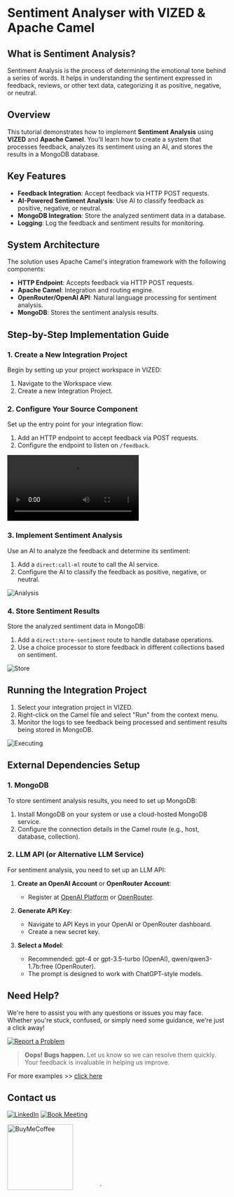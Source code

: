 # Sentiment Analyser with VIZED & Apache Camel

## What is Sentiment Analysis?

Sentiment Analysis is the process of determining the emotional tone behind a series of words. It helps in understanding the sentiment expressed in feedback, reviews, or other text data, categorizing it as positive, negative, or neutral.

## Overview

This tutorial demonstrates how to implement **Sentiment Analysis** using **VIZED** and **Apache Camel**. You'll learn how to create a system that processes feedback, analyzes its sentiment using an AI, and stores the results in a MongoDB database.

## Key Features

- **Feedback Integration**: Accept feedback via HTTP POST requests.
- **AI-Powered Sentiment Analysis**: Use AI to classify feedback as positive, negative, or neutral.
- **MongoDB Integration**: Store the analyzed sentiment data in a database.
- **Logging**: Log the feedback and sentiment results for monitoring.

## System Architecture

The solution uses Apache Camel's integration framework with the following components:
- **HTTP Endpoint**: Accepts feedback via HTTP POST requests.
- **Apache Camel**: Integration and routing engine.
- **OpenRouter/OpenAI API**: Natural language processing for sentiment analysis.
- **MongoDB**: Stores the sentiment analysis results.

## Step-by-Step Implementation Guide

### 1. Create a New Integration Project

Begin by setting up your project workspace in VIZED:

1. Navigate to the Workspace view.
2. Create a new Integration Project.

### 2. Configure Your Source Component

Set up the entry point for your integration flow:

1. Add an HTTP endpoint to accept feedback via POST requests.
2. Configure the endpoint to listen on `/feedback`.

![Source](./assets/source.mp4)

### 3. Implement Sentiment Analysis

Use an AI to analyze the feedback and determine its sentiment:

1. Add a `direct:call-ml` route to call the AI service.
2. Configure the AI to classify the feedback as positive, negative, or neutral.

![Analysis](./assets/analysis.gif)

### 4. Store Sentiment Results

Store the analyzed sentiment data in MongoDB:

1. Add a `direct:store-sentiment` route to handle database operations.
2. Use a choice processor to store feedback in different collections based on sentiment.

![Store](./assets/store.gif)

## Running the Integration Project

1. Select your integration project in VIZED.
2. Right-click on the Camel file and select "Run" from the context menu.
3. Monitor the logs to see feedback being processed and sentiment results being stored in MongoDB.

![Executing](./assets/Executing.gif)

## External Dependencies Setup

### 1. MongoDB

To store sentiment analysis results, you need to set up MongoDB:

1. Install MongoDB on your system or use a cloud-hosted MongoDB service.
2. Configure the connection details in the Camel route (e.g., host, database, collection).

### 2. LLM API (or Alternative LLM Service)

For sentiment analysis, you need to set up an LLM API:

1. **Create an OpenAI Account** or **OpenRouter Account**:
   - Register at [OpenAI Platform](https://platform.openai.com/signup) or [OpenRouter](https://openrouter.ai/signup).

2. **Generate API Key**:
   - Navigate to API Keys in your OpenAI or OpenRouter dashboard.
   - Create a new secret key.

3. **Select a Model**:
   - Recommended: gpt-4 or gpt-3.5-turbo (OpenAI), qwen/qwen3-1.7b:free (OpenRouter).
   - The prompt is designed to work with ChatGPT-style models.

## Need Help?

We're here to assist you with any questions or issues you may face. Whether you're stuck, confused, or simply need some guidance, we're just a click away!

[![Report a Problem](https://img.shields.io/badge/Report%20a%20Problem-darkred?logo=openbugbounty)](https://github.com/vized-io/artifacts/issues/new/choose)

> **Oops! Bugs happen.** Let us know so we can resolve them quickly. Your feedback is invaluable in helping us improve.

For more examples >> [click here](/examples/README.md)

## Contact us

[![LinkedIn](https://img.shields.io/badge/LinkedIn-blue?logo=linkedin)](https://www.linkedin.com/company/vized-io/)
[![Book Meeting](https://img.shields.io/badge/Book%20a%20Meeting-purple?logo=calendar)](https://calendly.com/vidhyasagar-jeevendran/30min)

[<img src="https://github.com/user-attachments/assets/806d0fc0-0a00-4d63-81a3-8f2df15d5528" alt="BuyMeCoffee" width="150"/>](https://buymeacoffee.com/vidhyasagarj)`        `   `